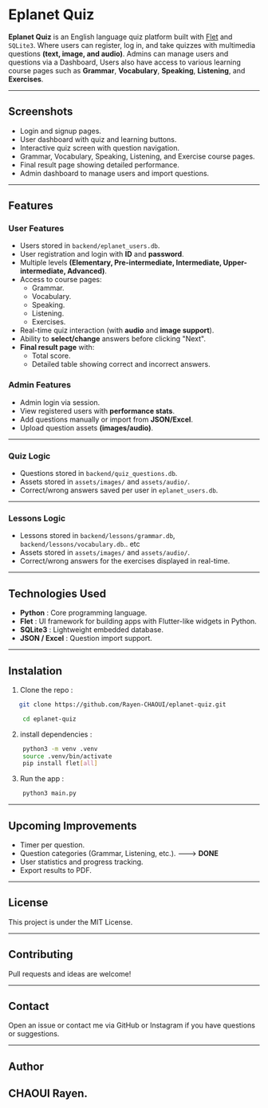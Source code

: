 # Eplanet Quiz

**Eplanet Quiz** is an English language quiz platform built with [Flet](https://flet.dev/) and `SQLite3`. Where users can register, log in, and take quizzes with multimedia questions **(text, image, and audio)**. Admins can manage users and questions via a Dashboard, Users also have access to various learning course pages such as **Grammar**, **Vocabulary**, **Speaking**, **Listening**, and **Exercises**.

--- 

## Screenshots

- Login and signup pages.
- User dashboard with quiz and learning buttons.
- Interactive quiz screen with question navigation.
- Grammar, Vocabulary, Speaking, Listening, and Exercise course pages.
- Final result page showing detailed performance.
- Admin dashboard to manage users and import questions.

--- 

## Features

### User Features
- Users stored in `backend/eplanet_users.db`.
- User registration and login with **ID** and **password**.
- Multiple levels **(Elementary, Pre-intermediate, Intermediate, Upper-intermediate, Advanced)**.
- Access to course pages:
    - Grammar.
    - Vocabulary.
    - Speaking.
    - Listening.
    - Exercises.
- Real-time quiz interaction (with **audio** and **image support**).
- Ability to **select/change** answers before clicking "Next".
- **Final result page** with:
    - Total score.
    - Detailed table showing correct and incorrect answers.

### Admin Features
- Admin login via session.
- View registered users with **performance stats**.
- Add questions manually or import from **JSON/Excel**.
- Upload question assets **(images/audio)**.

---

### Quiz Logic
- Questions stored in `backend/quiz_questions.db`.
- Assets stored in `assets/images/` and `assets/audio/`.
- Correct/wrong answers saved per user in `eplanet_users.db`.

---

### Lessons Logic
- Lessons stored in `backend/lessons/grammar.db`,  `backend/lessons/vocabulary.db`.. etc
- Assets stored in `assets/images/` and `assets/audio/`.
- Correct/wrong answers for the exercises displayed in real-time.

---

## Technologies Used

- **Python** : Core programming language.
- **Flet** : UI framework for building apps with Flutter-like widgets in Python.
-  **SQLite3** : Lightweight embedded database. 
- **JSON / Excel** : Question import support.

---

## Instalation 

1. Clone the repo : 

```bash
   git clone https://github.com/Rayen-CHAOUI/eplanet-quiz.git
```
```bash
    cd eplanet-quiz
```

2. install dependencies : 

```bash
    python3 -m venv .venv
    source .venv/bin/activate
    pip install flet[all] 
```

3. Run the app : 

```bash
    python3 main.py
```

---

##  Upcoming Improvements

- Timer per question.
- Question categories (Grammar, Listening, etc.). ---> **DONE**
- User statistics and progress tracking.
- Export results to PDF.

--- 

## License
This project is under the MIT License.

--- 

## Contributing
Pull requests and ideas are welcome!

---

## Contact
Open an issue or contact me via GitHub or Instagram if you have questions or suggestions.

---

## Author
CHAOUI Rayen.
---